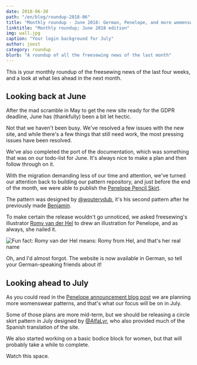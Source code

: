 ```yaml
---
date: 2018-06-30
path: "/en/blog/roundup-2018-06"
title: "Monthly roundup - June 2018: German, Penelope, and more womenswear on the horizon"
linktitle: "Monthly roundup; June 2018 edition"
img: wall.jpg
caption: "Your login background for July"
author: joost
category: roundup
blurb: "A roundup of all the freesewing news of the last month"
---
```

This is your monthly roundup of the freesewing news of the last four weeks, 
and a look at what lies ahead in the next month.

## Looking back at June

After the mad scramble in May to get the new site ready for the GDPR deadline,
June has (thankfully) been a bit let hectic. 

Not that we haven't been busy. We've resolved a few issues with the new site,
and while there's a few things that still need work, the most pressing issues have been resolved.

We've also completed the port of the documentation, which was something that was on our
todo-list for June.
It's always nice to make a plan and then follow through on it.

With the migration demanding less of our time and attention, we've turned our attention
back to building our pattern repository, and just before the end of the month, we were
able to publish the [Penelope Pencil Skirt](/patterns/penelope).

The pattern was designed by [@woutervdub](/users/woutervdub), it's his second pattern
after he previously made [Benjamin](/patterns/benjamin).

To make certain the release wouldn't go unnoticed, we asked freesewing's illustrator 
[Romy van der Hel](https://www.deviantart.com/romyvdhel-art) to drew an illustration
for Penelope, and as always, she nailed it.

![Fun fact: Romy van der Hel means: Romy from Hel, and that's her real name](penelope.jpg)

Oh, and I'd almost forgot. The website is now available in German, so 
tell your German-speaking friends about it!

## Looking ahead to July

As you could read in the [Penelope announcement blog post](/blog/announcing-penelope) we
are planning more womenswear patterns, and that's what our focus will be on in July.

Some of those plans are more mid-term, but we should be releasing a circle skirt pattern
in July designed by [@AlfaLyr](/users/alfalyr), who also provided much of the Spanish translation
of the site.

We also started working on a basic bodice block for women, but that will probably take a while
to complete.

Watch this space.
